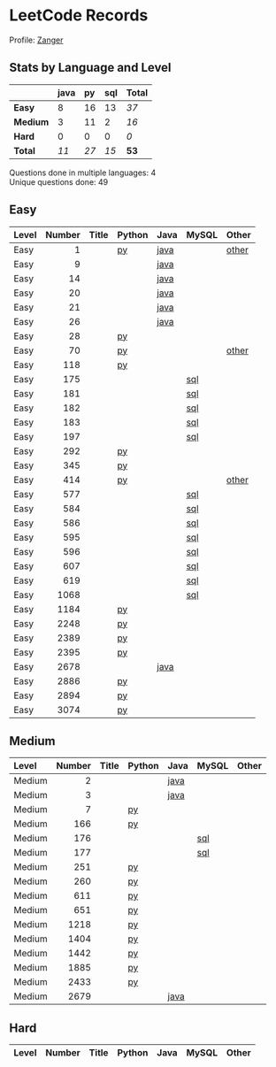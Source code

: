 # LeetCode Records

Profile: [Zanger](https://leetcode.com/u/Zanger/)

## Stats by Language and Level

|            | **java**   | **py**   | **sql**   | **Total**   |
|:-----------|:-----------|:---------|:----------|:------------|
| **Easy**   | 8          | 16       | 13        | *37*        |
| **Medium** | 3          | 11       | 2         | *16*        |
| **Hard**   | 0          | 0        | 0         | *0*         |
| **Total**  | *11*       | *27*     | *15*      | **53**      |

Questions done in multiple languages:	4
<br>
Unique questions done:		49


## Easy
| Level   |   Number | Title   | Python                                   | Java                                           | MySQL                             | Other                                      |
|:--------|---------:|:--------|:-----------------------------------------|:-----------------------------------------------|:----------------------------------|:-------------------------------------------|
| Easy    |        1 |         | [py](<my-submissions/e1.py>)             | [java](<my-submissions/e1 - brute force.java>) |                                   | [other](<my-submissions/e1.java>)          |
| Easy    |        9 |         |                                          | [java](<my-submissions/e9.java>)               |                                   |                                            |
| Easy    |       14 |         |                                          | [java](<my-submissions/e14.java>)              |                                   |                                            |
| Easy    |       20 |         |                                          | [java](<my-submissions/e20.java>)              |                                   |                                            |
| Easy    |       21 |         |                                          | [java](<my-submissions/e21.java>)              |                                   |                                            |
| Easy    |       26 |         |                                          | [java](<my-submissions/e26.java>)              |                                   |                                            |
| Easy    |       28 |         | [py](<my-submissions/e28.py>)            |                                                |                                   |                                            |
| Easy    |       70 |         | [py](<my-submissions/e70 - bottomup.py>) |                                                |                                   | [other](<my-submissions/e70 - topdown.py>) |
| Easy    |      118 |         | [py](<my-submissions/e118.py>)           |                                                |                                   |                                            |
| Easy    |      175 |         |                                          |                                                | [sql](<my-submissions/e175.sql>)  |                                            |
| Easy    |      181 |         |                                          |                                                | [sql](<my-submissions/e181.sql>)  |                                            |
| Easy    |      182 |         |                                          |                                                | [sql](<my-submissions/e182.sql>)  |                                            |
| Easy    |      183 |         |                                          |                                                | [sql](<my-submissions/e183.sql>)  |                                            |
| Easy    |      197 |         |                                          |                                                | [sql](<my-submissions/e197.sql>)  |                                            |
| Easy    |      292 |         | [py](<my-submissions/e292.py>)           |                                                |                                   |                                            |
| Easy    |      345 |         | [py](<my-submissions/e345.py>)           |                                                |                                   |                                            |
| Easy    |      414 |         | [py](<my-submissions/e414 - sorting.py>) |                                                |                                   | [other](<my-submissions/e414.py>)          |
| Easy    |      577 |         |                                          |                                                | [sql](<my-submissions/e577.sql>)  |                                            |
| Easy    |      584 |         |                                          |                                                | [sql](<my-submissions/e584.sql>)  |                                            |
| Easy    |      586 |         |                                          |                                                | [sql](<my-submissions/e586.sql>)  |                                            |
| Easy    |      595 |         |                                          |                                                | [sql](<my-submissions/e595.sql>)  |                                            |
| Easy    |      596 |         |                                          |                                                | [sql](<my-submissions/e596.sql>)  |                                            |
| Easy    |      607 |         |                                          |                                                | [sql](<my-submissions/e607.sql>)  |                                            |
| Easy    |      619 |         |                                          |                                                | [sql](<my-submissions/e619.sql>)  |                                            |
| Easy    |     1068 |         |                                          |                                                | [sql](<my-submissions/e1068.sql>) |                                            |
| Easy    |     1184 |         | [py](<my-submissions/e1184.py>)          |                                                |                                   |                                            |
| Easy    |     2248 |         | [py](<my-submissions/e2248.py>)          |                                                |                                   |                                            |
| Easy    |     2389 |         | [py](<my-submissions/e2389.py>)          |                                                |                                   |                                            |
| Easy    |     2395 |         | [py](<my-submissions/e2395.py>)          |                                                |                                   |                                            |
| Easy    |     2678 |         |                                          | [java](<my-submissions/e2678.java>)            |                                   |                                            |
| Easy    |     2886 |         | [py](<my-submissions/e2886.py>)          |                                                |                                   |                                            |
| Easy    |     2894 |         | [py](<my-submissions/e2894.py>)          |                                                |                                   |                                            |
| Easy    |     3074 |         | [py](<my-submissions/e3074.py>)          |                                                |                                   |                                            |

## Medium
| Level   |   Number | Title   | Python                          | Java                                | MySQL                            | Other   |
|:--------|---------:|:--------|:--------------------------------|:------------------------------------|:---------------------------------|:--------|
| Medium  |        2 |         |                                 | [java](<my-submissions/m2.java>)    |                                  |         |
| Medium  |        3 |         |                                 | [java](<my-submissions/m3.java>)    |                                  |         |
| Medium  |        7 |         | [py](<my-submissions/m7.py>)    |                                     |                                  |         |
| Medium  |      166 |         | [py](<my-submissions/m166.py>)  |                                     |                                  |         |
| Medium  |      176 |         |                                 |                                     | [sql](<my-submissions/m176.sql>) |         |
| Medium  |      177 |         |                                 |                                     | [sql](<my-submissions/m177.sql>) |         |
| Medium  |      251 |         | [py](<my-submissions/m251.py>)  |                                     |                                  |         |
| Medium  |      260 |         | [py](<my-submissions/m260.py>)  |                                     |                                  |         |
| Medium  |      611 |         | [py](<my-submissions/m611.py>)  |                                     |                                  |         |
| Medium  |      651 |         | [py](<my-submissions/m651.py>)  |                                     |                                  |         |
| Medium  |     1218 |         | [py](<my-submissions/m1218.py>) |                                     |                                  |         |
| Medium  |     1404 |         | [py](<my-submissions/m1404.py>) |                                     |                                  |         |
| Medium  |     1442 |         | [py](<my-submissions/m1442.py>) |                                     |                                  |         |
| Medium  |     1885 |         | [py](<my-submissions/m1885.py>) |                                     |                                  |         |
| Medium  |     2433 |         | [py](<my-submissions/m2433.py>) |                                     |                                  |         |
| Medium  |     2679 |         |                                 | [java](<my-submissions/m2679.java>) |                                  |         |

## Hard
| Level   | Number   | Title   | Python   | Java   | MySQL   | Other   |
|---------|----------|---------|----------|--------|---------|---------|
